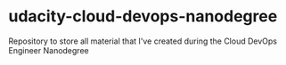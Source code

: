 # udacity-cloud-devops-nanodegree
Repository to store all material that I've created during the Cloud DevOps Engineer Nanodegree
